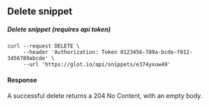 ## Delete snippet

##### Delete snippet (requires api token)
    curl --request DELETE \
         --header 'Authorization: Token 0123456-789a-bcde-f012-3456789abcde' \
         --url 'https://glot.io/api/snippets/e374yxuw49'

#### Response
A successful delete returns a 204 No Content, with an empty body.
